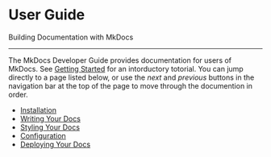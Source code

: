 # User Guide

Building Documentation with MkDocs

---

The MkDocs Developer Guide provides documentation for users of MkDocs. See
[Getting Started] for an  intorductory totorial. You can jump directly to a
page listed below, or use the *next* and *previous* buttons in the navigation
bar at the top of the page to move through the documention in order.

- [Installation](installation.md)
- [Writing Your Docs](writing-your-docs.md)
- [Styling Your Docs](styling-your-docs.md)
- [Configuration](configuration.md)
- [Deploying Your Docs](deploying-your-docs.md)

[Getting Started]: ../getting-started.md
